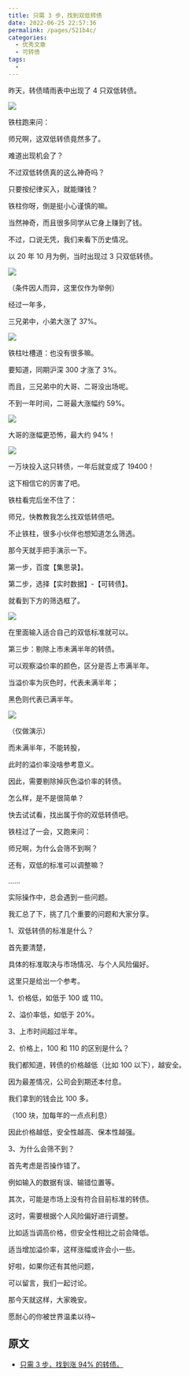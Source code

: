 ```yaml
---
title: 只需 3 步，找到双低转债
date: 2022-06-25 22:57:36
permalink: /pages/521b4c/
categories:
  - 优秀文章
  - 可转债
tags:
  -
---
```


昨天，转债晴雨表中出现了 4 只双低转债。

![](../../.vuepress/public/img/article/554.png)

铁柱跑来问：

师兄啊，这双低转债竟然多了。

难道出现机会了？

不过双低转债真的这么神奇吗？

只要按纪律买入，就能赚钱？

铁柱你呀，倒是挺小心谨慎的嘛。

当然神奇，而且很多同学从它身上赚到了钱。

不过，口说无凭，我们来看下历史情况。

以 20 年 10 月为例，当时出现过 3 只双低转债。

![](../../.vuepress/public/img/article/555.png)

（条件因人而异，这里仅作为举例）

经过一年多，

三兄弟中，小弟大涨了 37%。

![](../../.vuepress/public/img/article/556.png)

铁柱吐槽道：也没有很多嘛。

要知道，同期沪深 300 才涨了 3%。

而且，三兄弟中的大哥、二哥没出场呢。

不到一年时间，二哥最大涨幅约 59%。

![](../../.vuepress/public/img/article/557.png)

大哥的涨幅更恐怖，最大约 94%！

![](../../.vuepress/public/img/article/558.png)

一万块投入这只转债，一年后就变成了 19400！

这下相信它的厉害了吧。

铁柱看完后坐不住了：

师兄，快教教我怎么找双低转债吧。

不止铁柱，很多小伙伴也想知道怎么筛选。

那今天就手把手演示一下。

第一步，百度【集思录】。

第二步，选择【实时数据】-【可转债】。

就看到下方的筛选框了。

![](../../.vuepress/public/img/article/559.png)

在里面输入适合自己的双低标准就可以。

第三步：剔除上市未满半年的转债。

可以观察溢价率的颜色，区分是否上市满半年。

当溢价率为灰色时，代表未满半年；

黑色则代表已满半年。

![](../../.vuepress/public/img/article/560.png)

（仅做演示）

而未满半年，不能转股，

此时的溢价率没啥参考意义。

因此，需要剔除掉灰色溢价率的转债。

怎么样，是不是很简单？

快去试试看，找出属于你的双低转债吧。

铁柱过了一会，又跑来问：

师兄啊，为什么会筛不到啊？

还有，双低的标准可以调整嘛？

……

实际操作中，总会遇到一些问题。

我汇总了下，挑了几个重要的问题和大家分享。

1、双低转债的标准是什么？

首先要清楚，

具体的标准取决与市场情况、与个人风险偏好。

这里只是给出一个参考。

1、价格低，如低于 100 或 110。

2、溢价率低，如低于 20%。

3、上市时间超过半年。

2、价格上，100 和 110 的区别是什么？

我们都知道，转债的价格越低（比如 100 以下），越安全。

因为最差情况，公司会到期还本付息。

我们拿到的钱会比 100 多。

（100 块，加每年的一点点利息）

因此价格越低，安全性越高、保本性越强。

3、为什么会筛不到？

首先考虑是否操作错了。

例如输入的数据有误、输错位置等。

其次，可能是市场上没有符合目前标准的转债。

这时，需要根据个人风险偏好进行调整。

比如适当调高价格，但安全性相比之前会降低。

适当增加溢价率，这样涨幅或许会小一些。

好啦，如果你还有其他问题，

可以留言，我们一起讨论。

那今天就这样，大家晚安。

愿耐心的你被世界温柔以待~

## 原文

- [只需 3 步，找到涨 94% 的转债。](https://mp.weixin.qq.com/s/ZsSgD-7UqysWVCjfVo8AOA)
